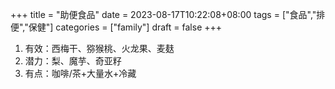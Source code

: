 +++
title = "助便食品"
date = 2023-08-17T10:22:08+08:00
tags = ["食品","排便","保健"]
categories = ["family"]
draft = false
+++

1. 有效：西梅干、猕猴桃、火龙果、麦麸
1. 潜力：梨、魔芋、奇亚籽
1. 有点：咖啡/茶+大量水+冷藏